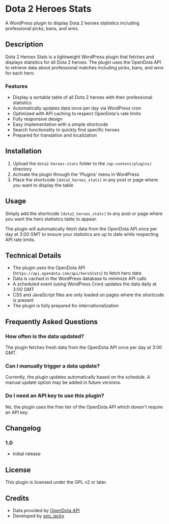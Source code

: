 # Dota 2 Heroes Stats

A WordPress plugin to display Dota 2 heroes statistics including professional picks, bans, and wins.

## Description

Dota 2 Heroes Stats is a lightweight WordPress plugin that fetches and displays statistics for all Dota 2 heroes. The plugin uses the OpenDota API to retrieve data about professional matches including picks, bans, and wins for each hero.

### Features

- Display a sortable table of all Dota 2 heroes with their professional statistics
- Automatically updates data once per day via WordPress cron
- Optimized with API caching to respect OpenDota's rate limits
- Fully responsive design
- Easy implementation with a simple shortcode
- Search functionality to quickly find specific heroes
- Prepared for translation and localization

## Installation

1. Upload the `dota2-heroes-stats` folder to the `/wp-content/plugins/` directory
2. Activate the plugin through the 'Plugins' menu in WordPress
3. Place the shortcode `[dota2_heroes_stats]` in any post or page where you want to display the table

## Usage

Simply add the shortcode `[dota2_heroes_stats]` to any post or page where you want the hero statistics table to appear.

The plugin will automatically fetch data from the OpenDota API once per day at 3:00 GMT to ensure your statistics are up to date while respecting API rate limits.

## Technical Details

- The plugin uses the OpenDota API (`https://api.opendota.com/api/heroStats`) to fetch hero data
- Data is cached in the WordPress database to minimize API calls
- A scheduled event (using WordPress Cron) updates the data daily at 3:00 GMT
- CSS and JavaScript files are only loaded on pages where the shortcode is present
- The plugin is fully prepared for internationalization

## Frequently Asked Questions

### How often is the data updated?

The plugin fetches fresh data from the OpenDota API once per day at 3:00 GMT.

### Can I manually trigger a data update?

Currently, the plugin updates automatically based on the schedule. A manual update option may be added in future versions.

### Do I need an API key to use this plugin?

No, the plugin uses the free tier of the OpenDota API which doesn't require an API key.

## Changelog

### 1.0
* Initial release

## License

This plugin is licensed under the GPL v2 or later.

## Credits

- Data provided by [OpenDota API](https://www.opendota.com)
- Developed by [seo_jacky](https://t.me/big_jacky)
